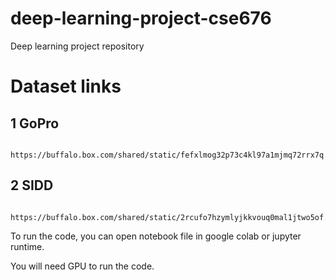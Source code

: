 # deep-learning-project-cse676
Deep learning project repository

# Dataset links
## 1 GoPro

        https://buffalo.box.com/shared/static/fefxlmog32p73c4kl97a1mjmq72rrx7q.zip

## 2 SIDD

        https://buffalo.box.com/shared/static/2rcufo7hzymlyjkkvouq0mal1jtwo5of.zip


To run the code, you can open notebook file in google colab or jupyter runtime.

You will need GPU to run the code.


